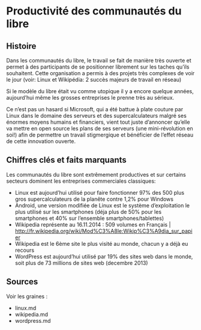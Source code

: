 # Productivité des communautés du libre

## Histoire

Dans les communautés du libre, le travail se fait de manière très ouverte et permet à des participants de se positionner librement sur les taches qu’ils souhaitent. Cette organisation a permis à des projets très complexes de voir le jour (voir: Linux et Wikipédia: 2 succès majeurs de travail en réseau)

Si le modèle du libre était vu comme utopique il y a encore quelque années, aujourd’hui même les grosses entreprises le prenne très au sérieux.

Ce n’est pas un hasard si Microsoft, qui a été battue à plate couture par Linux dans le domaine des serveurs et des supercalculateurs malgré ses énormes moyens humains et financiers, vient tout juste d’annoncer qu’elle va mettre en open source les plans de ses serveurs (une mini-révolution en soi!) afin de permettre un travail stigmergique et bénéficier de l’effet réseau de cette innovation ouverte.

## Chiffres clés et faits marquants

Les communautés du libre sont extrêmement productives et sur certains secteurs dominent les entreprises commerciales classiques:

- Linux est aujourd’hui utilisé pour faire fonctionner 97% des 500 plus gros supercalculateurs de la planête contre 1,2% pour Windows
- Android, une version modifiée de Linux est le système d’exploitation le plus utilisé sur les smartphones (déja plus de 50% pour les smartphones et 40% sur l’ensemble smartphones/tablettes)
- Wikipedia représente au 16.11.2014 : 509 volumes en Français | http://fr.wikipedia.org/wiki/Mod%C3%A8le:Wikip%C3%A9dia_sur_papier
- Wikipedia est le 6ème site le plus visité au monde, chacun y a déjà eu recours
- WordPress est aujourd’hui utilisé par 19% des sites web dans le monde, soit plus de 73 millions de sites web (decembre 2013)

## Sources

Voir les graines :

- linux.md
- wikipedia.md
- wordpress.md

